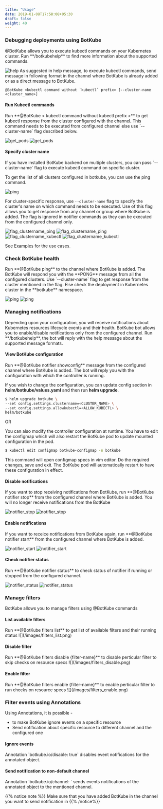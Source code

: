 ```yaml
---
title: "Usage"
date: 2019-01-08T17:58:08+05:30
draft: false
weight: 40
---
```


<h3 class="section-head" id="h-show-help">Debugging deployments using BotKube</h3>
@BotKube allows you to execute kubectl commands on your Kubernetes cluster.
Run **/botkubehelp** to find more information about the supported commands.

![help](/images/help.png)
As suggested in help message, to execute kubectl commands, send message in following format in the channel where BotKube is already added or as a direct message to BotKube.
```
@BotKube <kubectl command without `kubectl` prefix> [--cluster-name <cluster_name>]
```

<h4 class="section-head" id="h-kubectl-pods">Run Kubectl commands</h4>
Run **@BotKube < kubectl command without kubectl prefix >** to get kubectl response from the cluster configured with the channel.
This command needs to be executed from configured channel else use `--cluster-name` flag described below.

![get_pods](/images/get_namespaces.png)
![get_pods](/images/mm_get_ns.png)

<h4 class="section-head" id="h-specify-cluster-name">Specify cluster name</h4>
If you have installed BotKube backend on multiple clusters, you can pass `--cluster-name` flag to execute kubectl command on specific cluster.

To get the list of all clusters configured in botkube, you can use the ping command.

![ping](/images/ping.png)

For cluster-specific response,
use `--cluster-name` flag to specify the cluster's name on which command needs to be executed. 
Use of this flag allows you to get response from any channel or group where BotKube is added. 
The flag is ignored in notifier commands as they can be executed from the configured channel only.

![flag_clustername_ping](/images/flag_clustername_ping.png)
![flag_clustername_ping](/images/mm_flag_clustername_ping.png)
![flag_clustername_kubectl](/images/flag_clustername_kubectl.png)
![flag_clustername_kubectl](/images/mm_flag_clustername_kubectl.png)

See [Examples](/examples/#h-examples) for the use cases.

<h3 class="section-head" id="h-check-health">Check BotKube health</h3>
Run **@BotKube ping** to the channel where BotKube is added. The BotKube will respond you with the **PONG** message from all the configured clusters. Use `--cluster-name` flag to get response from the cluster mentioned in the flag. Else check the deployment in Kubernetes cluster in the **botkube** namespace.

![ping](/images/ping.png)
![ping](/images/mm_ping.png)

<h3 class="section-head" id="h-manage-notif">Managing notifications</h3>
Depending upon your configuration, you will receive notifications about Kubernetes resources lifecycle events and their health.
BotKube bot allows you to enable/disable notifications only from the configured channel. Run **/botkubehelp**, the bot will reply with the help message about the supported message formats.

<h4 class="section-head" id="h-view-config">View BotKube configuration</h4>
Run **@BotKube notifier showconfig** message from the configured channel where BotKube is added. The bot will reply you with the configuration with which the controller is running.

If you wish to change the configuration, you can update config section in **helm/botkube/values.yaml** and then run **helm upgrade**.
```bash
$ helm upgrade botkube \
--set config.settings.clustername=<CLUSTER_NAME> \
--set config.settings.allowkubectl=<ALLOW_KUBECTL> \
helm/botkube
```
OR

You can also modify the controller configuration at runtime. You have to edit the configmap which will also restart the BotKube pod to update mounted configuration in the pod.

```bash
$ kubectl edit configmap botkube-configmap -n botkube
```
This command will open configmap specs in vim editor. Do the required changes, save and exit. The BotKube pod will automatically restart to have these configuration in effect.

<h4 class="section-head" id="h-notifer-stop">Disable notifications</h4>
If you want to stop receiving notifications from BotKube, run
**@BotKube notifier stop**
from the configured channel where BotKube is added. You will no longer receive notifications from the BotKube

![notifier_stop](/images/notifier_stop.png)
![notifier_stop](/images/mm_notifier_stop.png)

<h4 class="section-head" id="h-notifer-start">Enable notifications</h4>
If you want to receice notifications from BotKube again, run
**@BotKube notifier start**
from the configured channel where BotKube is added.

![notifier_start](/images/notifier_start.png)
![notifier_start](/images/mm_notifier_start.png)

<h4 class="section-head" id="h-notifer-status">Check notifier status</h4>
Run **@BotKube notifier status** to check status of notifier if running or stopped from the configured channel.

![notifier_status](/images/notifier_status.png)
![notifier_status](/images/mm_notifier_status.png)

<h3 class="section-head" id="h-manage-filters">Manage filters</h3>
BotKube allows you to manage filters using @BotKube commands

<h4>List available filters</h4>
Run **@BotKube filters list** to get list of available filters and their running status
![](/images/filters_list.png)

<h4>Disable filter</h4>
Run **@BotKube filters disable {filter-name}** to disable perticular filter to skip checks on resource specs
![](/images/filters_disable.png)

<h4>Enable filter</h4>
Run **@BotKube filters enable {filter-name}** to enable perticular filter to run checks on resource specs
![](/images/filters_enable.png)

<h3 class="section-head" id="h-skip-notif">Filter events using Annotations</h3>
Using Annotations, it is possible -

- to make BotKube ignore events on a specific resource
- Send notification about specific resource to different channel and the configured one

<h4>Ignore events</h4>
Annotation `botkube.io/disable: true` disables event notifications for the annotated object.

<h4>Send notification to non-default channel</h4>
Annotation `botkube.io/channel: <channel_name>` sends events notifications of the annotated object to the mentioned channel.

{{% notice note %}}
Make sure that you have added BotKube in the channel you want to send notification in
{{% /notice%}}
